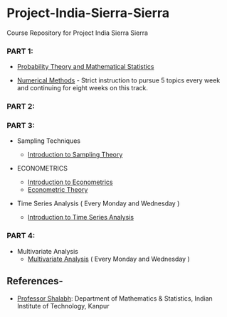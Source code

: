 # Project-India-Sierra-Sierra
Course Repository for Project India Sierra Sierra

### PART 1: 
- [Probability Theory and Mathematical Statistics]()

- [Numerical Methods]() - Strict instruction to pursue 5 topics every week and continuing for eight weeks on this track. 

### PART 2:

### PART 3: 
- Sampling Techniques
  - [Introduction to Sampling Theory](http://home.iitk.ac.in/~shalab/course432.htm)

- ECONOMETRICS
  - [Introduction to Econometrics](http://home.iitk.ac.in/~shalab/econometrics/)
  - [Econometric Theory](http://home.iitk.ac.in/~shalab/course3.htm)
  
- Time Series Analysis ( Every Monday and Wednesday )
  - [Introduction to Time Series Analysis](http://nptel.ac.in/courses/103106123/)
  
### PART 4: 
- Multivariate Analysis
  - [Multivariate Analysis](http://nptel.ac.in/courses/111105091/10) ( Every Monday and Wednesday )


## References-
- [Professor Shalabh](http://home.iitk.ac.in/~shalab/course.htm): Department of Mathematics & Statistics, Indian Institute of Technology, Kanpur
